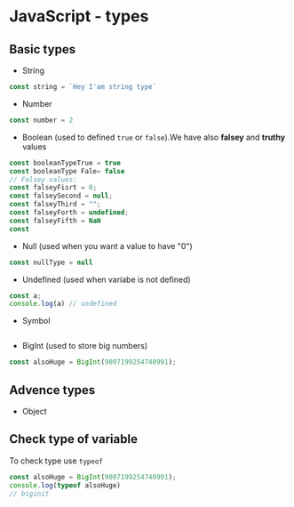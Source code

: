 # JavaScript - types 

## Basic types 
 - String 
 ``` js 
const string = `Hey I'am string type`
```
 - Number 
```js
const number = 2
```
- Boolean (used to defined `true` or `false`).We have also **falsey** and **truthy** values
```js
const booleanTypeTrue = true 
const booleanType Fale= false
// Falsey values: 
const falseyFisrt = 0; 
const falseySecond = null;
const falseyThird = "";
const falseyForth = undefined;
const falseyFifth = NaN
const 
```
- Null (used when you want a value to have "0")
```js
const nullType = null
```
- Undefined (used when variabe is not defined) 
```js
const a; 
console.log(a) // undefined
```

- Symbol 
```js
``` 

- BigInt (used to store big numbers)
```js
const alsoHuge = BigInt(9007199254740991);
```

## Advence types  

- Object 

## Check type of variable 
To check type use `typeof`
```js
const alsoHuge = BigInt(9007199254740991); 
console.log(typeof alsoHuge) 
// biginit
```